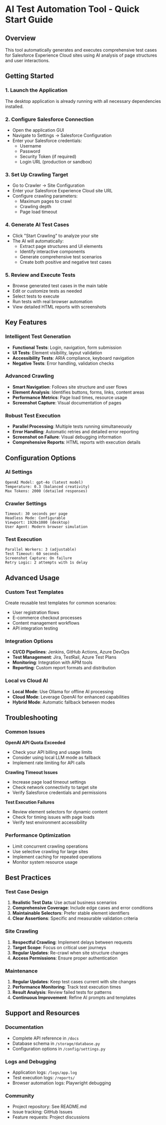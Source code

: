 # AI Test Automation Tool - Quick Start Guide

## Overview
This tool automatically generates and executes comprehensive test cases for Salesforce Experience Cloud sites using AI analysis of page structures and user interactions.

## Getting Started

### 1. Launch the Application
The desktop application is already running with all necessary dependencies installed.

### 2. Configure Salesforce Connection
- Open the application GUI
- Navigate to Settings → Salesforce Configuration
- Enter your Salesforce credentials:
  - Username
  - Password  
  - Security Token (if required)
  - Login URL (production or sandbox)

### 3. Set Up Crawling Target
- Go to Crawler → Site Configuration
- Enter your Salesforce Experience Cloud site URL
- Configure crawling parameters:
  - Maximum pages to crawl
  - Crawling depth
  - Page load timeout

### 4. Generate AI Test Cases
- Click "Start Crawling" to analyze your site
- The AI will automatically:
  - Extract page structures and UI elements
  - Identify interactive components
  - Generate comprehensive test scenarios
  - Create both positive and negative test cases

### 5. Review and Execute Tests
- Browse generated test cases in the main table
- Edit or customize tests as needed
- Select tests to execute
- Run tests with real browser automation
- View detailed HTML reports with screenshots

## Key Features

### Intelligent Test Generation
- **Functional Tests**: Login, navigation, form submission
- **UI Tests**: Element visibility, layout validation
- **Accessibility Tests**: ARIA compliance, keyboard navigation
- **Negative Tests**: Error handling, validation checks

### Advanced Crawling
- **Smart Navigation**: Follows site structure and user flows
- **Element Analysis**: Identifies buttons, forms, links, content areas
- **Performance Metrics**: Page load times, resource usage
- **Screenshot Capture**: Visual documentation of pages

### Robust Test Execution
- **Parallel Processing**: Multiple tests running simultaneously
- **Error Handling**: Automatic retries and detailed error reporting
- **Screenshot on Failure**: Visual debugging information
- **Comprehensive Reports**: HTML reports with execution details

## Configuration Options

### AI Settings
```
OpenAI Model: gpt-4o (latest model)
Temperature: 0.3 (balanced creativity)
Max Tokens: 2000 (detailed responses)
```

### Crawler Settings
```
Timeout: 30 seconds per page
Headless Mode: Configurable
Viewport: 1920x1080 (desktop)
User Agent: Modern browser simulation
```

### Test Execution
```
Parallel Workers: 3 (adjustable)
Test Timeout: 60 seconds
Screenshot Capture: On failure
Retry Logic: 2 attempts with 1s delay
```

## Advanced Usage

### Custom Test Templates
Create reusable test templates for common scenarios:
- User registration flows
- E-commerce checkout processes
- Content management workflows
- API integration testing

### Integration Options
- **CI/CD Pipelines**: Jenkins, GitHub Actions, Azure DevOps
- **Test Management**: Jira, TestRail, Azure Test Plans
- **Monitoring**: Integration with APM tools
- **Reporting**: Custom report formats and distribution

### Local vs Cloud AI
- **Local Mode**: Use Ollama for offline AI processing
- **Cloud Mode**: Leverage OpenAI for enhanced capabilities
- **Hybrid Mode**: Automatic fallback between modes

## Troubleshooting

### Common Issues

**OpenAI API Quota Exceeded**
- Check your API billing and usage limits
- Consider using local LLM mode as fallback
- Implement rate limiting for API calls

**Crawling Timeout Issues**  
- Increase page load timeout settings
- Check network connectivity to target site
- Verify Salesforce credentials and permissions

**Test Execution Failures**
- Review element selectors for dynamic content
- Check for timing issues with page loads
- Verify test environment accessibility

### Performance Optimization
- Limit concurrent crawling operations
- Use selective crawling for large sites
- Implement caching for repeated operations
- Monitor system resource usage

## Best Practices

### Test Case Design
1. **Realistic Test Data**: Use actual business scenarios
2. **Comprehensive Coverage**: Include edge cases and error conditions
3. **Maintainable Selectors**: Prefer stable element identifiers
4. **Clear Assertions**: Specific and measurable validation criteria

### Site Crawling
1. **Respectful Crawling**: Implement delays between requests
2. **Target Scope**: Focus on critical user journeys
3. **Regular Updates**: Re-crawl when site structure changes
4. **Access Permissions**: Ensure proper authentication

### Maintenance
1. **Regular Updates**: Keep test cases current with site changes
2. **Performance Monitoring**: Track test execution times
3. **Result Analysis**: Review failed tests for patterns
4. **Continuous Improvement**: Refine AI prompts and templates

## Support and Resources

### Documentation
- Complete API reference in `/docs`
- Database schema in `/storage/database.py`
- Configuration options in `/config/settings.py`

### Logs and Debugging
- Application logs: `/logs/app.log`
- Test execution logs: `/reports/`
- Browser automation logs: Playwright debugging

### Community
- Project repository: See README.md
- Issue tracking: GitHub Issues
- Feature requests: Project discussions